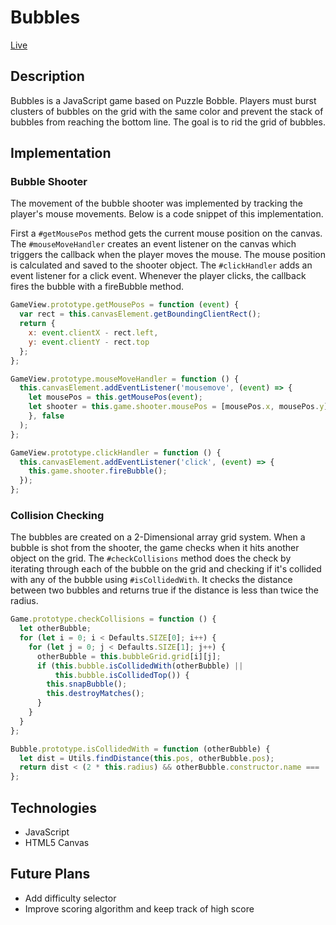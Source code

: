 # Bubbles

[Live][bubbles]

[bubbles]: www.keimanyeung.me/bubbles

## Description

Bubbles is a JavaScript game based on Puzzle Bobble. Players must burst clusters of bubbles on the grid with the same color and prevent the stack of bubbles from reaching the bottom line. The goal is to rid the grid of bubbles.

## Implementation

### Bubble Shooter
The movement of the bubble shooter was implemented by tracking the player's mouse movements. Below is a code snippet of this implementation.

First a `#getMousePos` method gets the current mouse position on the canvas. The `#mouseMoveHandler` creates an event listener on the canvas which triggers the callback when the player moves the mouse. The mouse position is calculated and saved to the shooter object. The `#clickHandler` adds an event listener for a click event. Whenever the player clicks, the callback fires the bubble with a fireBubble method.

```JavaScript
GameView.prototype.getMousePos = function (event) {
  var rect = this.canvasElement.getBoundingClientRect();
  return {
    x: event.clientX - rect.left,
    y: event.clientY - rect.top
  };
};

GameView.prototype.mouseMoveHandler = function () {
  this.canvasElement.addEventListener('mousemove', (event) => {
    let mousePos = this.getMousePos(event);
    let shooter = this.game.shooter.mousePos = [mousePos.x, mousePos.y];
    }, false
  );
};

GameView.prototype.clickHandler = function () {
  this.canvasElement.addEventListener('click', (event) => {
    this.game.shooter.fireBubble();
  });
};
```

### Collision Checking
The bubbles are created on a 2-Dimensional array grid system. When a bubble is shot from the shooter, the game checks when it hits another object on the grid. The `#checkCollisions` method does the check by iterating through each of the bubble on the grid and checking if it's collided with any of the bubble using `#isCollidedWith`. It checks the distance between two bubbles and returns true if the distance is less than twice the radius.

```JavaScript
Game.prototype.checkCollisions = function () {
  let otherBubble;
  for (let i = 0; i < Defaults.SIZE[0]; i++) {
    for (let j = 0; j < Defaults.SIZE[1]; j++) {
      otherBubble = this.bubbleGrid.grid[i][j];
      if (this.bubble.isCollidedWith(otherBubble) ||
          this.bubble.isCollidedTop()) {
        this.snapBubble();
        this.destroyMatches();
      }
    }
  }
};

Bubble.prototype.isCollidedWith = function (otherBubble) {
  let dist = Utils.findDistance(this.pos, otherBubble.pos);
  return dist < (2 * this.radius) && otherBubble.constructor.name === 'Bubble';
};
```

## Technologies
- JavaScript
- HTML5 Canvas

## Future Plans
- Add difficulty selector
- Improve scoring algorithm and keep track of high score
